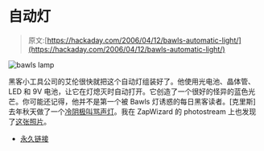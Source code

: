 # 自动灯

> 原文:[https://hackaday.com/2006/04/12/bawls-automatic-light/](https://hackaday.com/2006/04/12/bawls-automatic-light/)

![bawls lamp](../Images/bfd89c84797aac9d1eeec0b4957b6560.png)

黑客小工具公司的艾伦很快就把这个自动灯组装好了。他使用光电池、晶体管、LED 和 9V 电池，让它在灯熄灭时自动打开。它创造了一个很好的怪异的蓝色光芒。你可能还记得，他并不是第一个被 Bawls 灯诱惑的每日黑客读者。[克里斯]去年秋天做了一个[冷阴极叫骂声灯](http://zuma.phire.org/index.php?page=worklogs/bawls)。我在 ZapWizard 的 photostream 上也发现了[这张照片](http://www.flickr.com/photos/zapwizard/34102004/)。

*   [永久链接](http://hackedgadgets.com/2006/04/12/what-to-do-with-blue-bawls)